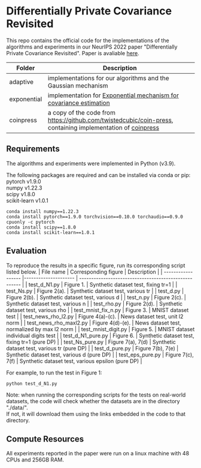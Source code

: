 # Differentially Private Covariance Revisited
This repo contains the official code for the implementations of the algorithms and experiments in our NeurIPS 2022 paper "Differentially Private Covariance Revisited". Paper is avaliable [here](https://arxiv.org/abs/2205.14324?context=cs).

| Folder          | Description                                                                                                |
| ----------------| ---------------------------------------------------------------------------------------------------------- |
| adaptive        | implementations for our algorithms and the Gaussian mechanism                                              |
| exponential     | implementation for [Exponential mechanism for covariance estimation](https://papers.nips.cc/paper/2019/hash/4158f6d19559955bae372bb00f6204e4-Abstract.html)                                                           |
| coinpress       | a copy of the code from https://github.com/twistedcubic/coin-press, containing implementation of [coinpress](https://proceedings.neurips.cc/paper/2020/hash/a684eceee76fc522773286a895bc8436-Abstract.html) |


## Requirements
The algorithms and experiments were implemented in Python (v3.9).

The following packages are required and can be installed via conda or pip:<br/>
pytorch v1.9.0 <br/>
numpy v1.22.3 <br/>
scipy v1.8.0 <br/>
scikit-learn v1.0.1 <br/>

```setup
conda install numpy==1.22.3
conda install pytorch==1.9.0 torchvision==0.10.0 torchaudio==0.9.0 cpuonly -c pytorch
conda install scipy==1.8.0
conda install scikit-learn==1.0.1
```


## Evaluation
To reproduce the results in a specific figure, run its corresponding script listed below.
| File name          | Corresponding figure | Description                                           |
| ------------------ |--------------------- | ----------------------------------------------------- |
| test_d_N1.py       | Figure 1.            | Synthetic dataset test, fixing tr=1         |
| test_Ns.py         | Figure 2(a).            | Synthetic dataset test, various tr        |
| test_d.py          | Figure 2(b).            | Synthetic dataset test, various d       |
| test_n.py          | Figure 2(c).            | Synthetic dataset test, various n      |
| test_rho.py        | Figure 2(d).            | Synthetic dataset test, various rho       |
| test_mnist_fix_n.py  | Figure 3.            | MNIST dataset test        |
| test_news_rho_l2.py  | Figure 4(a)-(c).            | News dataset test, unit l2 norm        |
| test_news_rho_maxl2.py  | Figure 4(d)-(e).            | News dataset test, normalized by max l2 norm       |
| test_mnist_digit.py  | Figure 5.            | MNIST dataset individual digits test        |
| test_d_N1_pure.py       | Figure 6.            | Synthetic dataset test, fixing tr=1 (pure DP)        |
| test_Ns_pure.py         | Figure 7(a), 7(d)            | Synthetic dataset test, various tr (pure DP)      |
| test_d_pure.py         | Figure 7(b), 7(e)            | Synthetic dataset test, various d (pure DP)      |
| test_eps_pure.py         | Figure 7(c), 7(f)            | Synthetic dataset test, various epsilon (pure DP)      |

For example, to run the test in Figure 1:
```test
python test_d_N1.py
```
Note: when running the corresponding scripts for the tests on real-world datasets, the code will check whether the datasets are in the directory "./data/". <br/> If not, it will download them using the links embedded in the code to that directory. 

## Compute Resources
All experiments reported in the paper were run on a linux machine with 48 CPUs and 256GB RAM. <br/>
